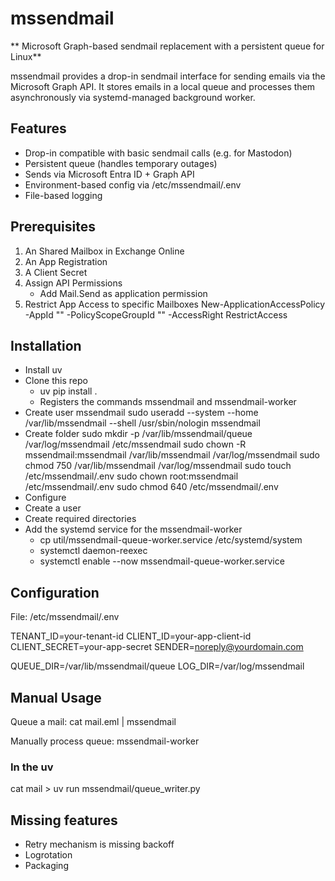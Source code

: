 # mssendmail

** Microsoft Graph-based sendmail replacement with a persistent queue for Linux**

mssendmail provides a drop-in sendmail interface for sending emails via the Microsoft Graph API.
It stores emails in a local queue and processes them asynchronously via systemd-managed background worker.

## Features

- Drop-in compatible with basic sendmail calls (e.g. for Mastodon)
- Persistent queue (handles temporary outages)
- Sends via Microsoft Entra ID + Graph API
- Environment-based config via /etc/mssendmail/.env
- File-based logging

## Prerequisites

1. An Shared Mailbox in Exchange Online
1. An App Registration
2. A Client Secret
3. Assign API Permissions
    * Add Mail.Send as application permission
4. Restrict App Access to specific Mailboxes
    New-ApplicationAccessPolicy -AppId "<client-id>" -PolicyScopeGroupId "<mail-enabled group>" -AccessRight RestrictAccess

## Installation
- Install uv
- Clone this repo
    - uv pip install .
    - Registers the commands mssendmail and mssendmail-worker
- Create user mssendmail
    sudo useradd --system --home /var/lib/mssendmail --shell /usr/sbin/nologin mssendmail
- Create folder
    sudo mkdir -p /var/lib/mssendmail/queue /var/log/mssendmail /etc/mssendmail
    sudo chown -R mssendmail:mssendmail /var/lib/mssendmail /var/log/mssendmail
    sudo chmod 750 /var/lib/mssendmail /var/log/mssendmail
    sudo touch /etc/mssendmail/.env
    sudo chown root:mssendmail /etc/mssendmail/.env
    sudo chmod 640 /etc/mssendmail/.env
- Configure
- Create a user 
- Create required directories
- Add the systemd service for the mssendmail-worker
    - cp util/mssendmail-queue-worker.service /etc/systemd/system
    - systemctl daemon-reexec
    - systemctl enable --now mssendmail-queue-worker.service

## Configuration

File: /etc/mssendmail/.env

TENANT_ID=your-tenant-id
CLIENT_ID=your-app-client-id
CLIENT_SECRET=your-app-secret
SENDER=noreply@yourdomain.com

QUEUE_DIR=/var/lib/mssendmail/queue
LOG_DIR=/var/log/mssendmail

## Manual Usage
Queue a mail:
cat mail.eml | mssendmail

Manually process queue:
mssendmail-worker

### In the uv
cat mail > uv run mssendmail/queue_writer.py


## Missing features

- Retry mechanism is missing backoff
- Logrotation
- Packaging

